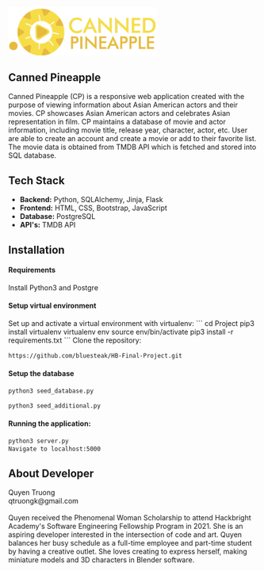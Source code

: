 <img src="/static/img/logo_1.png" alt="Cannes Pineapple logo" width="300px"/>
<h2>Canned Pineapple</h2>
Canned Pineapple (CP) is a responsive web application created with the purpose of viewing information about Asian American actors and their movies. CP showcases Asian American actors and celebrates Asian representation in film. CP maintains a database of movie and actor information, including movie title, release year, character, actor, etc. User are able to create an account and create a movie or add to their favorite list. The movie data is obtained from TMDB API which is fetched and stored into SQL database. 



<h2>Tech Stack</h2>

* **Backend:** Python, SQLAlchemy, Jinja, Flask
* **Frontend:** HTML, CSS, Bootstrap, JavaScript
* **Database:** PostgreSQL
* **API's:** TMDB API

<h2>Installation</h2>
<h4>Requirements</h4>
Install Python3 and Postgre
<h4>Setup virtual environment</h4>
Set up and activate a virtual environment with virtualenv:
```
cd Project
pip3 install virtualenv
virtualenv env
source env/bin/activate
pip3 install -r requirements.txt
```
Clone the repository:

```
https://github.com/bluesteak/HB-Final-Project.git
```
<h4>Setup the database</h4>

```
python3 seed_database.py
```

```
python3 seed_additional.py
```

<h4>Running the application:</h4>

```
python3 server.py
Navigate to localhost:5000
```
<h2>About Developer</h2>
Quyen Truong <br>
qtruongk@gmail.com <br>
<br> Quyen received the Phenomenal Woman Scholarship to attend Hackbright Academy's Software Engineering Fellowship Program in 2021. She is an aspiring developer interested in the intersection of code and art. Quyen balances her busy schedule as a full-time employee and part-time student by having a creative outlet. She loves creating to express herself, making miniature models and 3D characters in Blender software.
